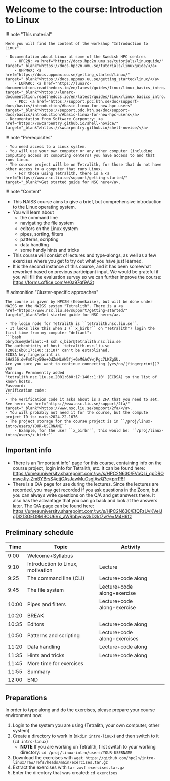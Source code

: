 # Welcome to the course: Introduction to Linux

!!! note "This material"
   
    Here you will find the content of the workshop "Introduction to Linux". 
   
    - Documentation about Linux at some of the Swedish HPC centres 
        - HPC2N: <a href="https://docs.hpc2n.umu.se/tutorials/linuxguide/" target="_blank">https://docs.hpc2n.umu.se/tutorials/linuxguide/</a>
        - UPPMAX: <a href="https://docs.uppmax.uu.se/getting_started/linux/" target="_blank">https://docs.uppmax.uu.se/getting_started/linux/</a>
        - LUNARC: <a href="https://lunarc-documentation.readthedocs.io/en/latest/guides/linux/linux_basics_intro/" target="_blank">https://lunarc-documentation.readthedocs.io/en/latest/guides/linux/linux_basics_intro/</a>
        - PDC: <a href="https://support.pdc.kth.se/doc/support-docs/basics/introduction/#basic-linux-for-new-hpc-users" target="_blank">https://support.pdc.kth.se/doc/support-docs/basics/introduction/#basic-linux-for-new-hpc-users</a> 
    - Documentation from Software Carpentry: <a href="https://swcarpentry.github.io/shell-novice/" target="_blank">https://swcarpentry.github.io/shell-novice/</a> 

!!! note "Prerequisites"

    - You need access to a Linux system. 
    - You will use your own computer or any other computer (including computing access at computing centers) you have access to and that runs Linux. 
    - The course project will be on Tetralith, for those that do not have other access to a computer that runs Linux.  
        - For those using Tetralith, there is a <a href="https://www.nsc.liu.se/support/getting-started/" target="_blank">Get started guide for NSC here</a>. 

!!! note "Content"

   - This NAISS course aims to give a brief, but comprehensive introduction to the Linux operating system.
   - You will learn about
      - the command line
      - navigating the file system
      - editors on the Linux system 
      - pipes, sorting, filters
      - patterns, scripting
      - data handling
      - some handy hints and tricks 
   - This course will consist of lectures and type-alongs, as well as a few exercises where you get to try out what you have just learned.    
   - It is the second instance of this course, and it has been somewhat reworked based on previous participant input. We would be grateful if you will fill the evaluation survey so we can further improve the course: <a href="https://forms.office.com/e/0a97qf9A3t" target="_blank">https://forms.office.com/e/0a97qf9A3t</a> 

!!! admonition "Cluster-specific approaches"

    The course is given by HPC2N (Kebnekaise), but will be done under NAISS on the NAISS system "Tetralith". There is a <a href="https://www.nsc.liu.se/support/getting-started/" target="_blank">Get started guide for NSC here</a>.   

    - The login node for Tetralith is ``tetralith.nsc.liu.se``.
    - It looks like this when I (``x_birbr`` on "Tetralith") login the first time from my computer "defiant":
    ```bash
    bbrydsoe@defiant:~$ ssh x_bibr@tetralith.nsc.liu.se
    The authenticity of host 'tetralith.nsc.liu.se (2001:6b0:17:140::1:10)' can't be established.
    ECDSA key fingerprint is SHA256:dwFmOFzy59e+OdZmMLAW3fj+GeMGACYwjPgc7LKZgSU.
    Are you sure you want to continue connecting (yes/no/[fingerprint])? yes
    Warning: Permanently added 'tetralith.nsc.liu.se,2001:6b0:17:140::1:10' (ECDSA) to the list of known hosts.
    Password:
    Verification code:
    ```
    - The verification code it asks about is a 2FA that you need to set. See here: <a href="https://www.nsc.liu.se/support/2fa/" target="_blank">https://www.nsc.liu.se/support/2fa/</a>.
    - You will probably not need it for the course, but the compute project ID is: naiss2024-22-1676 
    - The project storage for the course project is in ``/proj/linux-intro/users/YOUR-USERNAME`` 
        - Example, for the user ``x_birbr``, this would be: ``/proj/linux-intro/users/x_birbr``

## Important info

- There is an "important info" page for this course, containing info on the course project, login info for Tetralith, etc. It can be found here: <a href="https://umeauniversity.sharepoint.com/:w:/s/HPC2N630/EVoQLj_qpDROmwcJiy-ZmBYBrsS4etjGAsJawMuGsgjAwQ?e=prrP8f" target="_blank">https://umeauniversity.sharepoint.com/:w:/s/HPC2N630/EVoQLj_qpDROmwcJiy-ZmBYBrsS4etjGAsJawMuGsgjAwQ?e=prrP8f</a>
- There is a Q/A page for use during the lectures. Since the lectures are recorded, you may get recorded if you ask questions in the Zoom, but you can always write questions on the Q/A and get answers there. It also has the advantage that you can go back and look at the answers later. The Q/A page can be found here: <a href="https://umeauniversity.sharepoint.com/:w:/s/HPC2N630/EfQFzUvKVelJgDl213GEO9MBOU6Vx_aWRbbygwzkDzkt7w?e=M4H6fz" target="_blank">https://umeauniversity.sharepoint.com/:w:/s/HPC2N630/EfQFzUvKVelJgDl213GEO9MBOU6Vx_aWRbbygwzkDzkt7w?e=M4H6fz</a> 

## Preliminary schedule

| Time | Topic | Activity | 
| ---- | ----- | -------- |
| 9:00 | Welcome+Syllabus | |
| 9:10 | Introduction to Linux, motivation | Lecture | 
| 9:25 | The command line (CLI) | Lecture+code along | 
| 9:45 | The file system | Lecture+code along+exercise |
| 10:00 | Pipes and filters | Lecture+code along+exercise | 
| 10:20 | BREAK | | 
| 10:35 | Editors | Lecture+code along |  
| 10:50 | Patterns and scripting | Lecture+code along+exercises | 
| 11:20 | Data handling | Lecture+code along | 
| 11:35 | Hints and tricks | Lecture+code along | 
| 11:45 | More time for exercises | | 
| 11:55 | Summary   | | 
| 12:00 | END | |  

## Preparations 

In order to type along and do the exercises, please prepare your course environment now: 

1. Login to the system you are using (Tetralith, your own computer, other system)
2. Create a directory to work in (``mkdir intro-linux``) and then switch to it (``cd intro-linux``)  
    - **NOTE** If you are working on Tetralith, first switch to your working directory: ``cd /proj/linux-intro/users/YOUR-USERNAME``
3. Download the exercises with ``wget https://github.com/hpc2n/intro-linux/raw/refs/heads/main/exercises.tar.gz`` 
4. Extract the exercises with ``tar zxvf exercises.tar.gz``
5. Enter the directory that was created: ``cd exercises``
